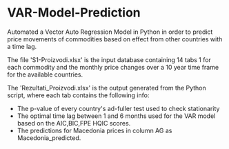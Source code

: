 # VAR-Model-Prediction
Automated a Vector Auto Regression Model in Python in order to predict price movements of commodities based on effect from other countries with a time lag.

The file 'S1-Proizvodi.xlsx' is the input database containing 14 tabs 1 for each commodity and the monthly price changes over a 10 year time frame for the available countries.

The 'Rezultati_Proizvodi.xlsx' is the output generated from the Python script, where each tab contains the following info: 
  * The p-value of every country's ad-fuller test used to check stationarity
  * The optimal time lag between 1 and 6 months used for the VAR model based on the AIC,BIC,FPE HQIC scores.
  * The predictions for Macedonia prices in column AG as Macedonia_predicted.




